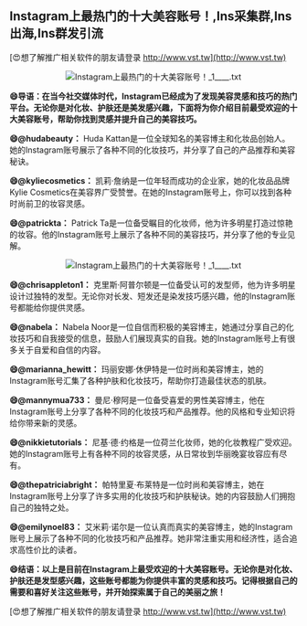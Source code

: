 ## **Instagram上最热门的十大美容账号！,Ins采集群,Ins出海,Ins群发引流**

[😍想了解推广相关软件的朋友请登录 http://www.vst.tw](http://www.vst.tw)

 <center><img src="https://vst.tw/MP4/tuiguang/png/4.png" alt="Instagram上最热门的十大美容账号！_1____.txt"></center>

**😄导语：在当今社交媒体时代，Instagram已经成为了发现美容灵感和技巧的热门平台。无论你是对化妆、护肤还是美发感兴趣，下面将为你介绍目前最受欢迎的十大美容账号，帮助你找到灵感并提升自己的美容技巧。**

**😄@hudabeauty：**
Huda Kattan是一位全球知名的美容博主和化妆品创始人。她的Instagram账号展示了各种不同的化妆技巧，并分享了自己的产品推荐和美容秘诀。

**😄@kyliecosmetics：**
凯莉·詹纳是一位年轻而成功的企业家，她的化妆品品牌Kylie Cosmetics在美容界广受赞誉。在她的Instagram账号上，你可以找到各种时尚前卫的妆容灵感。

**😄@patrickta：**
Patrick Ta是一位备受瞩目的化妆师，他为许多明星打造过惊艳的妆容。他的Instagram账号上展示了各种不同的美容技巧，并分享了他的专业见解。

 <center><img src="https://vst.tw/MP4/tuiguang/png/2.png" alt="Instagram上最热门的十大美容账号！_1____.txt"></center>

**😄@chrisappleton1：**
克里斯·阿普尔顿是一位备受认可的发型师，他为许多明星设计过独特的发型。无论你对长发、短发还是染发技巧感兴趣，他的Instagram账号都能给你提供灵感。

**😄@nabela：**
Nabela Noor是一位自信而积极的美容博主，她通过分享自己的化妆技巧和自我接受的信息，鼓励人们展现真实的自我。她的Instagram账号上有很多关于自爱和自信的内容。

**😄@marianna_hewitt：**
玛丽安娜·休伊特是一位时尚和美容博主，她的Instagram账号汇集了各种护肤和化妆技巧，帮助你打造最佳状态的肌肤。

**😄@mannymua733：**
曼尼·穆阿是一位备受喜爱的男性美容博主，他在Instagram账号上分享了各种不同的化妆技巧和产品推荐。他的风格和专业知识将给你带来新的灵感。

**😄@nikkietutorials：**
尼基·德·约格是一位荷兰化妆师，她的化妆教程广受欢迎。她的Instagram账号上有各种不同的妆容灵感，从日常妆到华丽晚宴妆容应有尽有。

**😄@thepatriciabright：**
帕特里夏·布莱特是一位时尚和美容博主，她在Instagram账号上分享了许多实用的化妆技巧和护肤秘诀。她的内容鼓励人们拥抱自己的独特之处。

**😄@emilynoel83：**
艾米莉·诺尔是一位认真而真实的美容博主，她的Instagram账号上展示了各种不同的化妆技巧和产品推荐。她非常注重实用和经济性，适合追求高性价比的读者。

**😄结语：以上是目前在Instagram上最受欢迎的十大美容账号。无论你是对化妆、护肤还是发型感兴趣，这些账号都能为你提供丰富的灵感和技巧。记得根据自己的需要和喜好关注这些账号，并开始探索属于自己的美丽之旅！**

[😍想了解推广相关软件的朋友请登录 http://www.vst.tw](http://www.vst.tw)




